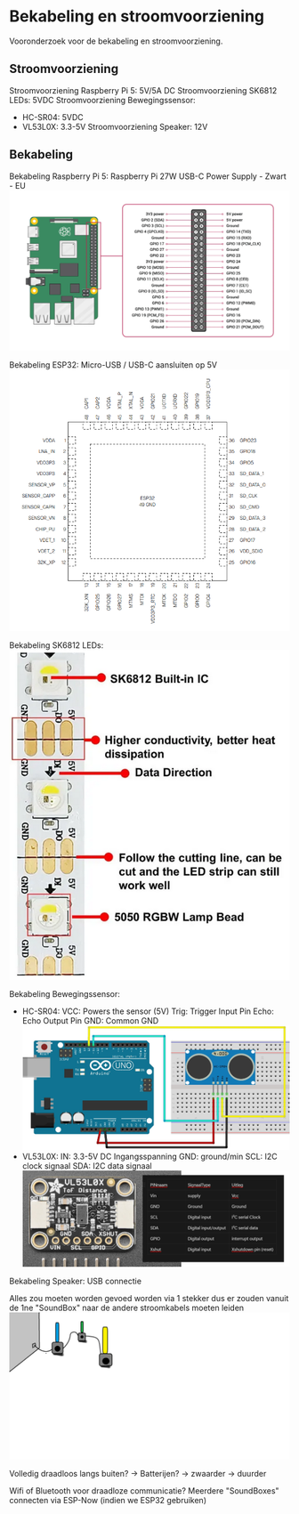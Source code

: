 # Bekabeling en stroomvoorziening

Vooronderzoek voor de bekabeling en stroomvoorziening.


## Stroomvoorziening

Stroomvoorziening Raspberry Pi 5: 5V/5A DC
Stroomvoorziening SK6812 LEDs: 5VDC 
Stroomvoorziening Bewegingssensor:  
- HC-SR04: 5VDC
- VL53L0X: 3.3-5V
Stroomvoorziening Speaker: 12V 

## Bekabeling

Bekabeling Raspberry Pi 5: Raspberry Pi 27W USB-C Power Supply - Zwart - EU     
![PinoutRPi5](./fotos/raspberry-pi-5-gpio-pinout-diagram.webp)

Bekabeling ESP32: Micro-USB / USB-C aansluiten op 5V  
![PinoutESP32](./fotos/esp32Pinout.png)


Bekabeling SK6812 LEDs:   ![alt text](./fotos/SK6812LED.png)

Bekabeling Bewegingssensor: 
- HC-SR04:
VCC: Powers the sensor (5V)
Trig: Trigger Input Pin
Echo: Echo Output Pin
GND: Common GND  
![ArduinoAansluiting](./fotos/ultrasonic-sensor-with-arduino-hc-sr04.webp)
- VL53L0X: 
IN: 3.3-5V DC Ingangsspanning
GND: ground/min
SCL: I2C clock signaal
SDA: I2C data signaal  
![PinoutVL53L0X](./fotos/VL53L0XPinout.png)

Bekabeling Speaker: USB connectie

Alles zou moeten worden gevoed worden via 1 stekker dus er zouden vanuit de 1ne "SoundBox" naar de andere stroomkabels moeten leiden  
![bekabelingMacro](./fotos/voorstelling%20bekabeling%20Macro.png)


Volledig draadloos langs buiten? -> Batterijen? -> zwaarder -> duurder 

Wifi of Bluetooth voor draadloze communicatie?
Meerdere "SoundBoxes" connecten via ESP-Now (indien we ESP32 gebruiken)
